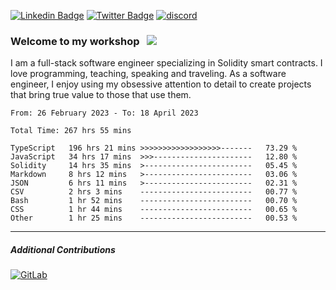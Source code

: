 [![Linkedin Badge](https://img.shields.io/badge/-LinkedIn-0e76a8?style=flat-square&logo=Linkedin&logoColor=white)](https://www.linkedin.com/in/jason-schwarz-75b91482/)
[![Twitter Badge](https://img.shields.io/badge/-Twitter-00acee?style=flat-square&logo=Twitter&logoColor=white)](https://twitter.com/passandscore)
[![discord](https://img.shields.io/badge/Discord-blue?logo=discord&logoColor=white)](https://discordapp.com/users/#3518)

### Welcome to my workshop &nbsp; ![](https://visitor-badge.glitch.me/badge?page_id=passandscore.passandscore)

I am a full-stack software engineer specializing in Solidity smart contracts. I love programming, teaching, speaking and traveling. As a software engineer, I enjoy using my obsessive attention to detail to create projects that bring true value to those that use them.

<!--START_SECTION:waka-->

```text
From: 26 February 2023 - To: 18 April 2023

Total Time: 267 hrs 55 mins

TypeScript   196 hrs 21 mins >>>>>>>>>>>>>>>>>>-------   73.29 %
JavaScript   34 hrs 17 mins  >>>----------------------   12.80 %
Solidity     14 hrs 35 mins  >------------------------   05.45 %
Markdown     8 hrs 12 mins   >------------------------   03.06 %
JSON         6 hrs 11 mins   >------------------------   02.31 %
CSV          2 hrs 3 mins    -------------------------   00.77 %
Bash         1 hr 52 mins    -------------------------   00.70 %
CSS          1 hr 44 mins    -------------------------   00.65 %
Other        1 hr 25 mins    -------------------------   00.53 %
```

<!--END_SECTION:waka-->

<hr/>

##### Additional Contributions

[![GitLab](https://img.shields.io/badge/GitLab-orange?logo=gitlab&logoColor=white)](https://gitlab.com/jason_schwarz)
